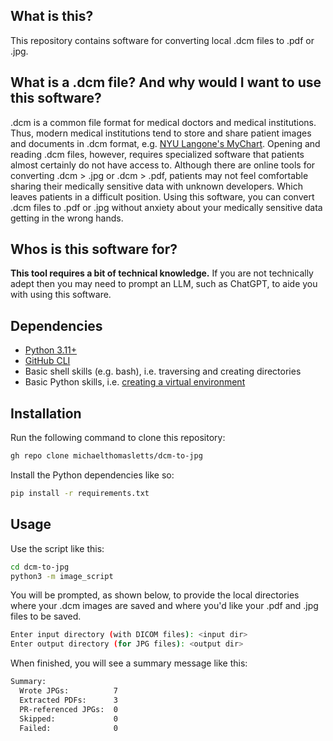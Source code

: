 ## What is this?

This repository contains software for converting local .dcm files to .pdf or .jpg.

## What is a .dcm file? And why would I want to use this software?

.dcm is a common file format for medical doctors and medical institutions. Thus, modern medical institutions tend to store and share patient images and documents in .dcm format, e.g. [NYU Langone's MyChart](https://mychart.nyulmc.org/mychart). Opening and reading .dcm files, however, requires specialized software that patients almost certainly do not have access to. Although there are online tools for converting .dcm > .jpg or .dcm > .pdf, patients may not feel comfortable sharing their medically sensitive data with unknown developers. Which leaves patients in a difficult position. Using this software, you can convert .dcm files to .pdf or .jpg without anxiety about your medically sensitive data getting in the wrong hands.

## Whos is this software for?

**This tool requires a bit of technical knowledge.** If you are not technically adept then you may need to prompt an LLM, such as ChatGPT, to aide you with using this software. 

## Dependencies

- [Python 3.11+](https://www.python.org/downloads/)
- [GitHub CLI](https://cli.github.com/)
- Basic shell skills (e.g. bash), i.e. traversing and creating directories
- Basic Python skills, i.e. [creating a virtual environment](https://docs.python.org/3/library/venv.html)

## Installation

Run the following command to clone this repository:

```bash
gh repo clone michaelthomasletts/dcm-to-jpg
```

Install the Python dependencies like so:

```bash
pip install -r requirements.txt
```

## Usage

Use the script like this:

```bash
cd dcm-to-jpg
python3 -m image_script
```

You will be prompted, as shown below, to provide the local directories where your .dcm images are saved and where you'd like your .pdf and .jpg files to be saved.

```bash
Enter input directory (with DICOM files): <input dir>
Enter output directory (for JPG files): <output dir>
```

When finished, you will see a summary message like this:

```txt
Summary:
  Wrote JPGs:          7
  Extracted PDFs:      3
  PR-referenced JPGs:  0
  Skipped:             0
  Failed:              0
```

